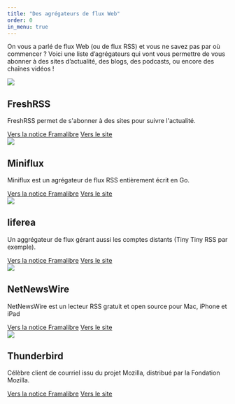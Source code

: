 ```yaml
---
title: "Des agrégateurs de flux Web"
order: 0
in_menu: true
---
```

On vous a parlé de flux Web (ou de flux RSS) et vous ne savez pas par où commencer ? Voici une liste d’agrégateurs qui vont vous permettre de vous abonner à des sites d’actualité, des blogs, des podcasts, ou encore des chaînes vidéos !


  <article class="framalibre-notice">
    <div>
      <img src="https://beta.framalibre.org/images/logo/FreshRSS.png">
    </div>
    <div>
      <h2>FreshRSS</h2>
      <p>FreshRSS permet de s'abonner à des sites pour suivre l'actualité.</p>
      <div>
        <a href="https://beta.framalibre.org/notices/freshrss.html">Vers la notice Framalibre</a>
        <a href="https://freshrss.org">Vers le site</a>
      </div>
    </div>
  </article>


  <article class="framalibre-notice">
    <div>
      <img src="https://beta.framalibre.org/images/logo/Miniflux.png">
    </div>
    <div>
      <h2>Miniflux</h2>
      <p>Miniflux est un agrégateur de flux RSS entièrement écrit en Go.</p>
      <div>
        <a href="https://beta.framalibre.org/notices/miniflux.html">Vers la notice Framalibre</a>
        <a href="https://miniflux.net/">Vers le site</a>
      </div>
    </div>
  </article>


  <article class="framalibre-notice">
    <div>
      <img src="https://beta.framalibre.org/images/logo/liferea.png">
    </div>
    <div>
      <h2>liferea</h2>
      <p>Un aggrégateur de flux gérant aussi les comptes distants (Tiny Tiny RSS par exemple).</p>
      <div>
        <a href="https://beta.framalibre.org/notices/liferea.html">Vers la notice Framalibre</a>
        <a href="https://lzone.de/liferea/">Vers le site</a>
      </div>
    </div>
  </article>


  <article class="framalibre-notice">
    <div>
      <img src="https://beta.framalibre.org/images/logo/NetNewsWire.png">
    </div>
    <div>
      <h2>NetNewsWire</h2>
      <p>NetNewsWire est un lecteur RSS gratuit et open source pour Mac, iPhone et iPad</p>
      <div>
        <a href="https://beta.framalibre.org/notices/netnewswire.html">Vers la notice Framalibre</a>
        <a href="https://netnewswire.com">Vers le site</a>
      </div>
    </div>
  </article>


  <article class="framalibre-notice">
    <div>
      <img src="https://beta.framalibre.org/images/logo/Thunderbird.png">
    </div>
    <div>
      <h2>Thunderbird</h2>
      <p>Célèbre client de courriel issu du projet Mozilla, distribué par la Fondation Mozilla.</p>
      <div>
        <a href="https://beta.framalibre.org/notices/thunderbird.html">Vers la notice Framalibre</a>
        <a href="https://www.thunderbird.net/fr/">Vers le site</a>
      </div>
    </div>
  </article> 
